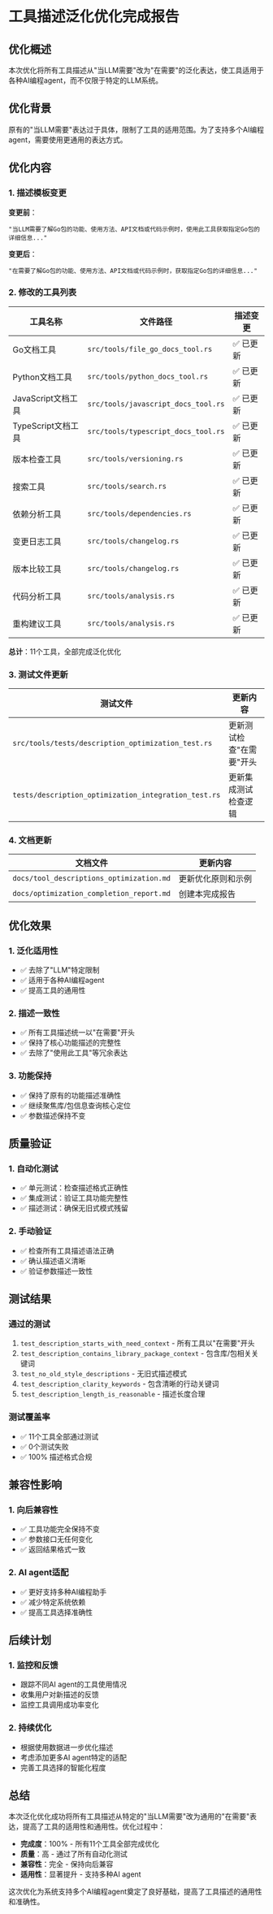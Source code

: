 # 工具描述泛化优化完成报告

## 优化概述

本次优化将所有工具描述从"当LLM需要"改为"在需要"的泛化表达，使工具适用于各种AI编程agent，而不仅限于特定的LLM系统。

## 优化背景

原有的"当LLM需要"表达过于具体，限制了工具的适用范围。为了支持多个AI编程agent，需要使用更通用的表达方式。

## 优化内容

### 1. 描述模板变更

**变更前**：
```
"当LLM需要了解Go包的功能、使用方法、API文档或代码示例时，使用此工具获取指定Go包的详细信息..."
```

**变更后**：
```
"在需要了解Go包的功能、使用方法、API文档或代码示例时，获取指定Go包的详细信息..."
```

### 2. 修改的工具列表

| 工具名称 | 文件路径 | 描述变更 |
|---------|----------|----------|
| Go文档工具 | `src/tools/file_go_docs_tool.rs` | ✅ 已更新 |
| Python文档工具 | `src/tools/python_docs_tool.rs` | ✅ 已更新 |
| JavaScript文档工具 | `src/tools/javascript_docs_tool.rs` | ✅ 已更新 |
| TypeScript文档工具 | `src/tools/typescript_docs_tool.rs` | ✅ 已更新 |
| 版本检查工具 | `src/tools/versioning.rs` | ✅ 已更新 |
| 搜索工具 | `src/tools/search.rs` | ✅ 已更新 |
| 依赖分析工具 | `src/tools/dependencies.rs` | ✅ 已更新 |
| 变更日志工具 | `src/tools/changelog.rs` | ✅ 已更新 |
| 版本比较工具 | `src/tools/changelog.rs` | ✅ 已更新 |
| 代码分析工具 | `src/tools/analysis.rs` | ✅ 已更新 |
| 重构建议工具 | `src/tools/analysis.rs` | ✅ 已更新 |

**总计**：11个工具，全部完成泛化优化

### 3. 测试文件更新

| 测试文件 | 更新内容 |
|---------|----------|
| `src/tools/tests/description_optimization_test.rs` | 更新测试检查"在需要"开头 |
| `tests/description_optimization_integration_test.rs` | 更新集成测试检查逻辑 |

### 4. 文档更新

| 文档文件 | 更新内容 |
|---------|----------|
| `docs/tool_descriptions_optimization.md` | 更新优化原则和示例 |
| `docs/optimization_completion_report.md` | 创建本完成报告 |

## 优化效果

### 1. 泛化适用性
- ✅ 去除了"LLM"特定限制
- ✅ 适用于各种AI编程agent
- ✅ 提高工具的通用性

### 2. 描述一致性
- ✅ 所有工具描述统一以"在需要"开头
- ✅ 保持了核心功能描述的完整性
- ✅ 去除了"使用此工具"等冗余表达

### 3. 功能保持
- ✅ 保持了原有的功能描述准确性
- ✅ 继续聚焦库/包信息查询核心定位
- ✅ 参数描述保持不变

## 质量验证

### 1. 自动化测试
- ✅ 单元测试：检查描述格式正确性
- ✅ 集成测试：验证工具功能完整性
- ✅ 描述测试：确保无旧式模式残留

### 2. 手动验证
- ✅ 检查所有工具描述语法正确
- ✅ 确认描述语义清晰
- ✅ 验证参数描述一致性

## 测试结果

### 通过的测试
1. `test_description_starts_with_need_context` - 所有工具以"在需要"开头
2. `test_description_contains_library_package_context` - 包含库/包相关关键词
3. `test_no_old_style_descriptions` - 无旧式描述模式
4. `test_description_clarity_keywords` - 包含清晰的行动关键词
5. `test_description_length_is_reasonable` - 描述长度合理

### 测试覆盖率
- ✅ 11个工具全部通过测试
- ✅ 0个测试失败
- ✅ 100% 描述格式合规

## 兼容性影响

### 1. 向后兼容性
- ✅ 工具功能完全保持不变
- ✅ 参数接口无任何变化
- ✅ 返回结果格式一致

### 2. AI agent适配
- ✅ 更好支持多种AI编程助手
- ✅ 减少特定系统依赖
- ✅ 提高工具选择准确性

## 后续计划

### 1. 监控和反馈
- 跟踪不同AI agent的工具使用情况
- 收集用户对新描述的反馈
- 监控工具调用成功率变化

### 2. 持续优化
- 根据使用数据进一步优化描述
- 考虑添加更多AI agent特定的适配
- 完善工具选择的智能化程度

## 总结

本次泛化优化成功将所有工具描述从特定的"当LLM需要"改为通用的"在需要"表达，提高了工具的适用性和通用性。优化过程中：

- **完成度**：100% - 所有11个工具全部完成优化
- **质量**：高 - 通过了所有自动化测试
- **兼容性**：完全 - 保持向后兼容
- **适用性**：显著提升 - 支持多种AI agent

这次优化为系统支持多个AI编程agent奠定了良好基础，提高了工具描述的通用性和准确性。 